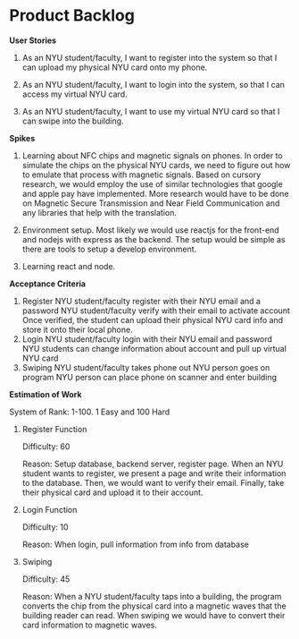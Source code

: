 Product Backlog
=========================================================

**User Stories**

1. As an NYU student/faculty, I want to register into the system so that I can upload my physical NYU card onto my phone.

2. As an NYU student/faculty, I want to login into the system, so that I can access my virtual NYU card.

3. As an NYU student/faculty, I want to use my virtual NYU card so that I can swipe into the building.

**Spikes**

1. Learning about NFC chips and magnetic signals on phones. In order to simulate the chips on the physical NYU cards, we need to figure out how to emulate that process with magnetic signals. Based on cursory research, we would employ the use of similar technologies that google and apple pay have implemented. More research would have to be done on Magnetic Secure Transmission and Near Field Communication and any libraries that help with the translation.

2. Environment setup. Most likely we would use reactjs for the front-end and nodejs with express as the backend. The setup would be simple as there are tools to setup a develop environment.

3. Learning react and node. 

**Acceptance Criteria**

1. Register
    NYU student/faculty register with their NYU email and a password
    NYU student/faculty verify with their email to activate account
    Once verified, the student can upload their physical NYU card info and store it onto their local phone.
2. Login
    NYU student/faculty login with their NYU email and password
    NYU students can change information about account and pull up virtual NYU card
3. Swiping 
    NYU student/faculty takes phone out 
    NYU person goes on program
    NYU person can place phone on scanner and enter building

**Estimation of Work**

System of Rank: 1-100. 1 Easy and 100 Hard

1. Register Function 

    Difficulty: 60

    Reason: Setup database, backend server, register page. When an NYU student wants to register, we present a page and write their information to the database. Then, we would want to verify their email. Finally, take their physical card and upload it to their account.
2. Login Function

    Difficulty: 10

    Reason: When login, pull information from info from database
3. Swiping 

    Difficulty: 45

    Reason: When a NYU student/faculty taps into a building, the program converts the chip from the physical card into a magnetic waves that the building reader can read. When swiping we would have to convert their card information to magnetic waves.

    

    
